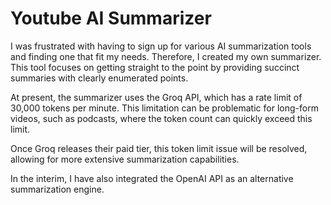 # Youtube AI Summarizer

I was frustrated with having to sign up for various AI summarization tools and finding one that fit my needs. Therefore, I created my own summarizer. This tool focuses on getting straight to the point by providing succinct summaries with clearly enumerated points.

At present, the summarizer uses the Groq API, which has a rate limit of 30,000 tokens per minute. This limitation can be problematic for long-form videos, such as podcasts, where the token count can quickly exceed this limit.

Once Groq releases their paid tier, this token limit issue will be resolved, allowing for more extensive summarization capabilities.

In the interim, I have also integrated the OpenAI API as an alternative summarization engine. 
